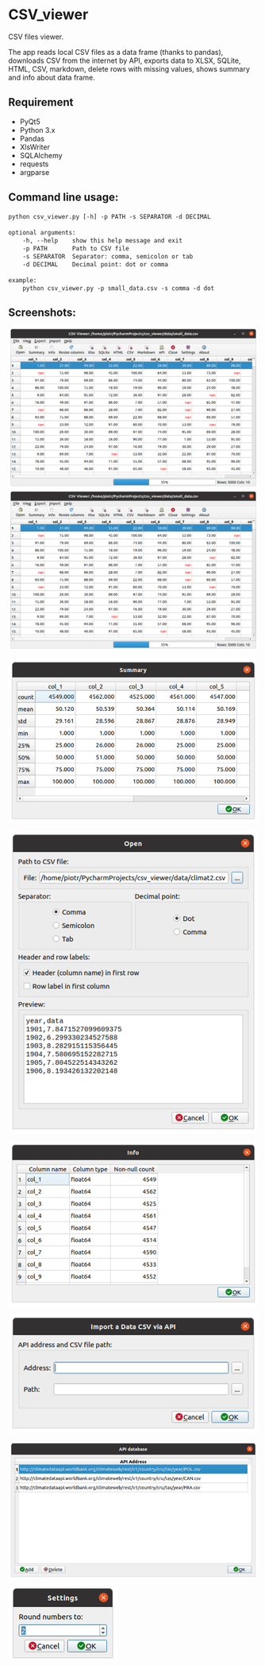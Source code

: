 # CSV_viewer
CSV files viewer.
 
The app reads local CSV files as a data frame (thanks to 
pandas), downloads CSV from the internet by API, exports 
data to XLSX, SQLite, HTML, CSV, markdown, delete rows 
with missing values, shows summary and info about data 
frame. 

## Requirement
-   PyQt5
-   Python 3.x
-   Pandas 
-   XlsWriter
-   SQLAlchemy
-   requests
-   argparse

## Command line usage:

    python csv_viewer.py [-h] -p PATH -s SEPARATOR -d DECIMAL

    optional arguments:
        -h, --help    show this help message and exit
        -p PATH       Path to CSV file
        -s SEPARATOR  Separator: comma, semicolon or tab
        -d DECIMAL    Decimal point: dot or comma

    example:
        python csv_viewer.py -p small_data.csv -s comma -d dot 

## Screenshots:

![Screen](/doc/csv_viewer.png)
![Screen](/doc/csv_viewer.png)

![Screen](/doc/csv_viewer2.png)

![Screen](/doc/csv_viewer3.png)

![Screen](/doc/csv_viewer4.png)

![Screen](/doc/csv_viewer5.png)

![Screen](/doc/csv_viewer6.png)

![Screen](/doc/csv_viewer7.png)